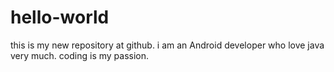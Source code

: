 # hello-world
this is my new repository at github.
i am an Android developer who love java very much.
coding is my passion.
